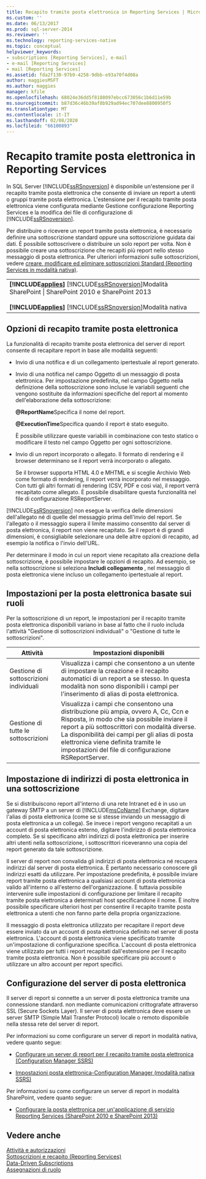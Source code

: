 ```yaml
---
title: Recapito tramite posta elettronica in Reporting Services | Microsoft Docs
ms.custom: ''
ms.date: 06/13/2017
ms.prod: sql-server-2014
ms.reviewer: ''
ms.technology: reporting-services-native
ms.topic: conceptual
helpviewer_keywords:
- subscriptions [Reporting Services], e-mail
- e-mail [Reporting Services]
- mail [Reporting Services]
ms.assetid: fda2f130-97b9-4258-9dbb-e93a70f4d08a
author: maggiesMSFT
ms.author: maggies
manager: kfile
ms.openlocfilehash: 68024e36dd5f8188097ebcc673056c1b6d11e59b
ms.sourcegitcommit: b87d36c46b39af8b929ad94ec707dee8800950f5
ms.translationtype: MT
ms.contentlocale: it-IT
ms.lasthandoff: 02/08/2020
ms.locfileid: "66100893"
---
```

# <a name="e-mail-delivery-in-reporting-services"></a>Recapito tramite posta elettronica in Reporting Services
  In SQL Server [!INCLUDE[ssRSnoversion](../../includes/ssrsnoversion-md.md)] è disponibile un'estensione per il recapito tramite posta elettronica che consente di inviare un report a utenti o gruppi tramite posta elettronica. L'estensione per il recapito tramite posta elettronica viene configurata mediante Gestione configurazione Reporting Services e la modifica dei file di configurazione di [!INCLUDE[ssRSnoversion](../../includes/ssrsnoversion-md.md)].  
  
 Per distribuire o ricevere un report tramite posta elettronica, è necessario definire una sottoscrizione standard oppure una sottoscrizione guidata dai dati. È possibile sottoscrivere o distribuire un solo report per volta. Non è possibile creare una sottoscrizione che recapiti più report nello stesso messaggio di posta elettronica. Per ulteriori informazioni sulle sottoscrizioni, vedere [creare, modificare ed eliminare sottoscrizioni Standard &#40;Reporting Services in modalità nativa&#41;](create-and-manage-subscriptions-for-native-mode-report-servers.md).  
  
||  
|-|  
|**[!INCLUDE[applies](../../includes/applies-md.md)]**  [!INCLUDE[ssRSnoversion](../../includes/ssrsnoversion-md.md)]Modalità SharePoint &#124; SharePoint 2010 e SharePoint 2013<br /><br /> **[!INCLUDE[applies](../../includes/applies-md.md)]**  [!INCLUDE[ssRSnoversion](../../includes/ssrsnoversion-md.md)]Modalità nativa|  
  
## <a name="e-mail-delivery-options"></a>Opzioni di recapito tramite posta elettronica  
 La funzionalità di recapito tramite posta elettronica del server di report consente di recapitare report in base alle modalità seguenti:  
  
-   Invio di una notifica e di un collegamento ipertestuale al report generato.  
  
-   Invio di una notifica nel campo Oggetto di un messaggio di posta elettronica. Per impostazione predefinita, nel campo Oggetto nella definizione della sottoscrizione sono incluse le variabili seguenti che vengono sostituite da informazioni specifiche del report al momento dell'elaborazione della sottoscrizione:  
  
     **@ReportName**Specifica il nome del report.  
  
     **@ExecutionTime**Specifica quando il report è stato eseguito.  
  
     È possibile utilizzare queste variabili in combinazione con testo statico o modificare il testo nel campo Oggetto per ogni sottoscrizione.  
  
-   Invio di un report incorporato o allegato. Il formato di rendering e il browser determinano se il report verrà incorporato o allegato.  
  
     Se il browser supporta HTML 4.0 e MHTML e si sceglie Archivio Web come formato di rendering, il report verrà incorporato nel messaggio. Con tutti gli altri formati di rendering (CSV, PDF e così via), il report verrà recapitato come allegato. È possibile disabilitare questa funzionalità nel file di configurazione RSReportServer.  
  
     
  [!INCLUDE[ssRSnoversion](../../includes/ssrsnoversion-md.md)] non esegue la verifica delle dimensioni dell'allegato né di quelle del messaggio prima dell'invio del report. Se l'allegato o il messaggio supera il limite massimo consentito dal server di posta elettronica, il report non viene recapitato. Se il report è di grandi dimensioni, è consigliabile selezionare una delle altre opzioni di recapito, ad esempio la notifica o l'invio dell'URL.  
  
 Per determinare il modo in cui un report viene recapitato alla creazione della sottoscrizione, è possibile impostare le opzioni di recapito. Ad esempio, se nella sottoscrizione si seleziona **Includi collegamento** , nel messaggio di posta elettronica viene incluso un collegamento ipertestuale al report.  
  
## <a name="role-based-e-mail-settings"></a>Impostazioni per la posta elettronica basate sui ruoli  
 Per la sottoscrizione di un report, le impostazioni per il recapito tramite posta elettronica disponibili variano in base al fatto che il ruolo includa l'attività "Gestione di sottoscrizioni individuali" o "Gestione di tutte le sottoscrizioni".  
  
|Attività|Impostazioni disponibili|  
|----------|------------------------|  
|Gestione di sottoscrizioni individuali|Visualizza i campi che consentono a un utente di impostare la creazione e il recapito automatici di un report a se stesso. In questa modalità non sono disponibili i campi per l'inserimento di alias di posta elettronica.|  
|Gestione di tutte le sottoscrizioni|Visualizza i campi che consentono una distribuzione più ampia, ovvero A, Cc, Ccn e Risposta, in modo che sia possibile inviare il report a più sottoscrittori con modalità diverse. La disponibilità dei campi per gli alias di posta elettronica viene definita tramite le impostazioni del file di configurazione RSReportServer.|  
  
## <a name="specifying-e-mail-addresses-in-a-subscription"></a>Impostazione di indirizzi di posta elettronica in una sottoscrizione  
 Se si distribuiscono report all'interno di una rete Intranet ed è in uso un gateway SMTP a un server di [!INCLUDE[msCoName](../../includes/msconame-md.md)] Exchange, digitare l'alias di posta elettronica (come se si stesse inviando un messaggio di posta elettronica a un collega). Se invece i report vengono recapitati a un account di posta elettronica esterno, digitare l'indirizzo di posta elettronica completo. Se si specificano altri indirizzi di posta elettronica per inserire altri utenti nella sottoscrizione, i sottoscrittori riceveranno una copia del report generato da tale sottoscrizione.  
  
 Il server di report non convalida gli indirizzi di posta elettronica né recupera indirizzi dal server di posta elettronica. È pertanto necessario conoscere gli indirizzi esatti da utilizzare. Per impostazione predefinita, è possibile inviare report tramite posta elettronica a qualsiasi account di posta elettronica valido all'interno o all'esterno dell'organizzazione. È tuttavia possibile intervenire sulle impostazioni di configurazione per limitare il recapito tramite posta elettronica a determinati host specificandone il nome. È inoltre possibile specificare ulteriori host per consentire il recapito tramite posta elettronica a utenti che non fanno parte della propria organizzazione.  
  
 Il messaggio di posta elettronica utilizzato per recapitare il report deve essere inviato da un account di posta elettronica definito nel server di posta elettronica. L'account di posta elettronica viene specificato tramite un'impostazione di configurazione specifica. L'account di posta elettronica viene utilizzato per tutti i report recapitati dall'estensione per il recapito tramite posta elettronica. Non è possibile specificare più account o utilizzare un altro account per report specifici.  
  
## <a name="e-mail-server-configuration"></a>Configurazione del server di posta elettronica  
 Il server di report si connette a un server di posta elettronica tramite una connessione standard. non mediante comunicazioni crittografate attraverso SSL (Secure Sockets Layer). Il server di posta elettronica deve essere un server SMTP (Simple Mail Transfer Protocol) locale o remoto disponibile nella stessa rete del server di report.  
  
 Per informazioni su come configurare un server di report in modalità nativa, vedere quanto segue:  
  
-   [Configurare un server di report per il recapito tramite posta elettronica &#40;Configuration Manager SSRS&#41;](../../sql-server/install/configure-a-report-server-for-e-mail-delivery-ssrs-configuration-manager.md)  
  
-   [Impostazioni posta elettronica-Configuration Manager &#40;modalità nativa SSRS&#41;](../install-windows/e-mail-settings-reporting-services-native-mode-configuration-manager.md)  
  
 Per informazioni su come configurare un server di report in modalità SharePoint, vedere quanto segue:  
  
-   [Configurare la posta elettronica per un'applicazione di servizio Reporting Services &#40;SharePoint 2010 e SharePoint 2013&#41;](../install-windows/configure-e-mail-for-a-reporting-services-service-application.md)  
  
## <a name="see-also"></a>Vedere anche  
 [Attività e autorizzazioni](../security/tasks-and-permissions.md)   
 [Sottoscrizioni e recapito &#40;Reporting Services&#41;](subscriptions-and-delivery-reporting-services.md)   
 [Data-Driven Subscriptions](data-driven-subscriptions.md)   
 [Assegnazioni di ruolo](../security/role-assignments.md)  
  
  
